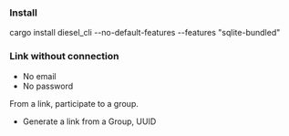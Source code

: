 ### Install

cargo install diesel_cli --no-default-features --features "sqlite-bundled"


### Link without connection

* No email
* No password

From a link, participate to a group.

* Generate a link from a Group, UUID